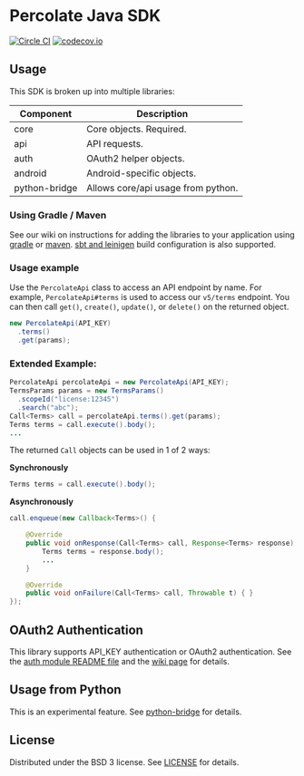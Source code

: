 # Percolate Java SDK

[![Circle CI](https://circleci.com/gh/percolate/percolate-java-sdk.svg?style=svg)](https://circleci.com/gh/percolate/percolate-java-sdk)
[![codecov.io](https://codecov.io/github/percolate/percolate-java-sdk/coverage.svg?branch=master)](https://codecov.io/github/percolate/percolate-java-sdk?branch=master)

## Usage

This SDK is broken up into multiple libraries:

| Component     | Description                        |
|---------------|------------------------------------| 
| core          | Core objects.  Required.           |
| api           | API requests.                      |
| auth          | OAuth2 helper objects.             |
| android       | Android-specific objects.          |
| python-bridge | Allows core/api usage from python. |
   

### Using Gradle / Maven

See our wiki on instructions for adding the libraries to your application using [gradle](../../wiki/Setup-Using-Gradle) or [maven](../../wiki/Setup-Using-Maven).
[sbt and leinigen](https://jitpack.io/#percolate/percolate-java-sdk) build configuration is also supported.


### Usage example

Use the `PercolateApi` class to access an API endpoint by name.   For example, `PercolateApi#terms` is used to access
our `v5/terms` endpoint.  You can then call `get()`, `create()`, `update()`, or `delete()` on the returned object.

```java
new PercolateApi(API_KEY)
  .terms()
  .get(params);
```


### Extended Example:
```java
PercolateApi percolateApi = new PercolateApi(API_KEY);
TermsParams params = new TermsParams()
  .scopeId("license:12345")
  .search("abc");
Call<Terms> call = percolateApi.terms().get(params);
Terms terms = call.execute().body();  
...  
```

The returned `Call` objects can be used in 1 of 2 ways:

**Synchronously**
```java
Terms terms = call.execute().body();
```

**Asynchronously**
```java
call.enqueue(new Callback<Terms>() {

    @Override
    public void onResponse(Call<Terms> call, Response<Terms> response) {
        Terms terms = response.body();
        ...
    }

    @Override
    public void onFailure(Call<Terms> call, Throwable t) { }    
});
```


## OAuth2 Authentication
This library supports API_KEY authentication or OAuth2 authentication.
See the [auth module README file](auth) and the [wiki page](../../wiki/OAuth2-vs-API_KEY-Authentication) for details.


## Usage from Python
This is an experimental feature.
See [python-bridge](python-bridge) for details.


## License
Distributed under the BSD 3 license. See [LICENSE](LICENSE.txt) for details.
